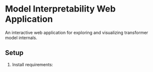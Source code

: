 # Model Interpretability Web Application

An interactive web application for exploring and visualizing transformer model internals.

## Setup

1. Install requirements: 